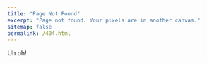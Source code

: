 ```yaml
---
title: "Page Not Found"
excerpt: "Page not found. Your pixels are in another canvas."
sitemap: false
permalink: /404.html
---
```


Uh oh!
